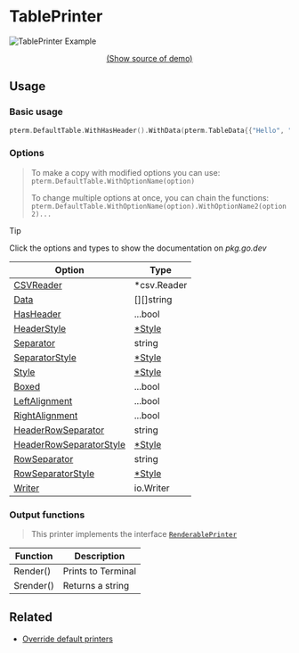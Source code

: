 # TablePrinter

<!--
Replace all of the following strings with the current printer.
     table Table TablePrinter DefaultTable
-->

![TablePrinter Example](https://raw.githubusercontent.com/x0f5c3/pterm/master/_examples/table/animation.svg)

<p align="center"><a href="https://github.com/x0f5c3/pterm/blob/master/_examples/table/main.go" target="_blank">(Show source of demo)</a></p>

## Usage

### Basic usage

```go
pterm.DefaultTable.WithHasHeader().WithData(pterm.TableData{{"Hello", "World"}}).Render()
```

### Options

> To make a copy with modified options you can use:
> `pterm.DefaultTable.WithOptionName(option)`
>
> To change multiple options at once, you can chain the functions:
> `pterm.DefaultTable.WithOptionName(option).WithOptionName2(option2)...`

> [!TIP]
> Click the options and types to show the documentation on _pkg.go.dev_

| Option                                                                                                        | Type                                                       |
| ------------------------------------------------------------------------------------------------------------- | ---------------------------------------------------------- |
| [CSVReader](https://pkg.go.dev/github.com/x0f5c3/pterm#TablePrinter.WithCSVReader)                             | \*csv.Reader                                               |
| [Data](https://pkg.go.dev/github.com/x0f5c3/pterm#TablePrinter.WithData)                                       | [][]string                                                 |
| [HasHeader](https://pkg.go.dev/github.com/x0f5c3/pterm#TablePrinter.WithHasHeader)                             | ...bool                                                    |
| [HeaderStyle](https://pkg.go.dev/github.com/x0f5c3/pterm#TablePrinter.WithHeaderStyle)                         | [\*Style](https://pkg.go.dev/github.com/x0f5c3/pterm#Style) |
| [Separator](https://pkg.go.dev/github.com/x0f5c3/pterm#TablePrinter.WithSeparator)                             | string                                                     |
| [SeparatorStyle](https://pkg.go.dev/github.com/x0f5c3/pterm#TablePrinter.WithSeparatorStyle)                   | [\*Style](https://pkg.go.dev/github.com/x0f5c3/pterm#Style) |
| [Style](https://pkg.go.dev/github.com/x0f5c3/pterm#TablePrinter.WithStyle)                                     | [\*Style](https://pkg.go.dev/github.com/x0f5c3/pterm#Style) |
| [Boxed](https://pkg.go.dev/github.com/x0f5c3/pterm#TablePrinter.WithBoxed)                                     | ...bool                                                    |
| [LeftAlignment](https://pkg.go.dev/github.com/x0f5c3/pterm#TablePrinter.WithLeftAlignment)                     | ...bool                                                    |
| [RightAlignment](https://pkg.go.dev/github.com/x0f5c3/pterm#TablePrinter.WithRightAlignment)                   | ...bool                                                    |
| [HeaderRowSeparator](https://pkg.go.dev/github.com/x0f5c3/pterm#TablePrinter.WithHeaderRowSeparator)           | string                                                     |
| [HeaderRowSeparatorStyle](https://pkg.go.dev/github.com/x0f5c3/pterm#TablePrinter.WithHeaderRowSeparatorStyle) | [\*Style](https://pkg.go.dev/github.com/x0f5c3/pterm#Style) |
| [RowSeparator](https://pkg.go.dev/github.com/x0f5c3/pterm#TablePrinter.WithRowSeparator)                       | string                                                     |
| [RowSeparatorStyle](https://pkg.go.dev/github.com/x0f5c3/pterm#TablePrinter.WithRowSeparatorStyle)             | [\*Style](https://pkg.go.dev/github.com/x0f5c3/pterm#Style) |
| [Writer](https://pkg.go.dev/github.com/x0f5c3/pterm#TablePrinter.WithWriter)                                   | io.Writer                                                  |

### Output functions

> This printer implements the interface [`RenderablePrinter`](https://github.com/x0f5c3/pterm/blob/master/interface_renderable_printer.go)

| Function  | Description        |
| --------- | ------------------ |
| Render()  | Prints to Terminal |
| Srender() | Returns a string   |

## Related

- [Override default printers](docs/customizing/override-default-printer.md)
